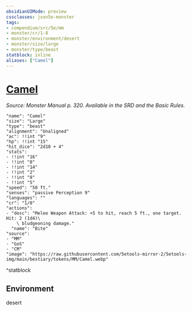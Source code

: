 ```yaml
---
obsidianUIMode: preview
cssclasses: json5e-monster
tags:
- compendium/src/5e/mm
- monster/cr/1-8
- monster/environment/desert
- monster/size/large
- monster/type/beast
statblock: inline
aliases: ["Camel"]
---
```

# [Camel](3-Mechanics/CLI/bestiary/beast/camel.md)
*Source: Monster Manual p. 320. Available in the SRD and the Basic Rules.*  

```statblock
"name": "Camel"
"size": "Large"
"type": "beast"
"alignment": "Unaligned"
"ac": !!int "9"
"hp": !!int "15"
"hit_dice": "2d10 + 4"
"stats":
- !!int "16"
- !!int "8"
- !!int "14"
- !!int "2"
- !!int "8"
- !!int "5"
"speed": "50 ft."
"senses": "passive Perception 9"
"languages": ""
"cr": "1/8"
"actions":
- "desc": "Melee Weapon Attack: +5 to hit, reach 5 ft., one target. Hit: 2 (1d4)\
    \ bludgeoning damage."
  "name": "Bite"
"source":
- "MM"
- "GoS"
- "CM"
"image": "https://raw.githubusercontent.com/5etools-mirror-2/5etools-img/main/bestiary/tokens/MM/Camel.webp"
```
^statblock

## Environment

desert